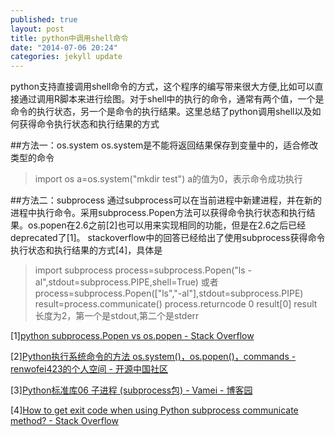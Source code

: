 ```yaml
---
published: true
layout: post
title: python中调用shell命令
date: "2014-07-06 20:24"
categories: jekyll update
---
```


python支持直接调用shell命令的方式，这个程序的编写带来很大方便,比如可以直接通过调用R脚本来进行绘图。对于shell中的执行的命令，通常有两个值，一个是命令的执行状态，另一个是命令的执行结果。这里总结了python调用shell以及如何获得命令执行状态和执行结果的方式

##方法一：os.system
os.system是不能将返回结果保存到变量中的，适合修改类型的命令

> import os
a=os.system("mkdir test")
a的值为0，表示命令成功执行

##方法二：subprocess
通过subprocess可以在当前进程中新建进程，并在新的进程中执行命令。采用subprocess.Popen方法可以获得命令执行状态和执行结果。os.popen在2.6之前[2]也可以用来实现相同的功能，但是在2.6之后已经deprecated了[1]。
stackoverflow中的回答已经给出了使用subprocess获得命令执行状态和执行结果的方式[4]，具体是
> import subprocess
process=subprocess.Popen("ls -al",stdout=subprocess.PIPE,shell=True)
或者 process=subprocess.Popen(["ls","-al"],stdout=subprocess.PIPE)
result=process.communicate()
process.returncode
0
result[0]
result 长度为2，第一个是stdout,第二个是stderr

[1][python subprocess.Popen vs os.popen - Stack Overflow](http://stackoverflow.com/questions/17916876/python-subprocess-popen-vs-os-popen)

[2][Python执行系统命令的方法 os.system()，os.popen()，commands - renwofei423的个人空间 - 开源中国社区](http://my.oschina.net/renwofei423/blog/17403)

[3][Python标准库06 子进程 (subprocess包) - Vamei - 博客园](http://www.cnblogs.com/vamei/archive/2012/09/23/2698014.html)

[4][How to get exit code when using Python subprocess communicate method? - Stack Overflow](http://stackoverflow.com/questions/5631624/how-to-get-exit-code-when-using-python-subprocess-communicate-method)